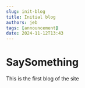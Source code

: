 ```yaml
---
slug: init-blog
title: Initial blog
authors: jeb
tags: [announcement]
date: 2024-11-12T13:43
---
```


# SaySomething

This is the first blog of the site

<!-- truncate -->
